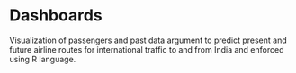 # Dashboards
Visualization of passengers and past data argument to predict present and future airline routes for international traffic to and from India and enforced using R language.

